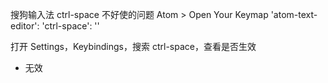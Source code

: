 搜狗输入法 ctrl-space 不好使的问题 Atom > Open Your Keymap
'atom-text-editor':
'ctrl-space': ''

打开 Settings，Keybindings，搜索 ctrl-space，查看是否生效

- 无效
